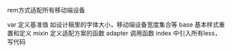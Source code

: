 rem方式适配所有移动端设备

var 定义基准值 如设计稿里的字体大小，移动端设备宽度集合等
 base 基本样式重置和定义
 mixin 定义适配方案的函数
 adapter 调用函数
 index 中引入所有less，写代码